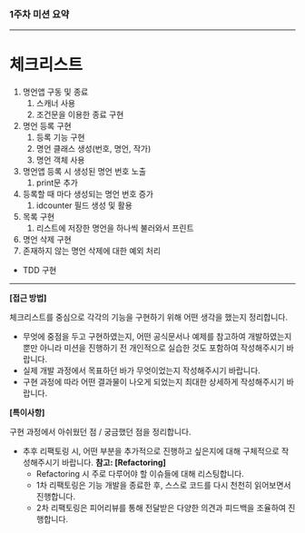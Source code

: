 ### 1주차 미션 요약
----

# 체크리스트
1. 명언앱 구동 및 종료
   1. 스캐너 사용
   2. 조건문을 이용한 종료 구현
2. 명언 등록 구현
   1. 등록 기능 구현
   2. 명언 클래스 생성(번호, 명언, 작가)
   3. 명언 객체 사용
3. 명언앱 등록 시 생성된 명언 번호 노출
   1. print문 추가
4. 등록할 때 마다 생성되는 명언 번호 증가
    1. idcounter 필드 생성 및 활용
5. 목록 구현
   1. 리스트에 저장한 명언을 하나씩 불러와서 프린트 
6. 명언 삭제 구현
7. 존재하지 않는 명언 삭제에 대한 예외 처리
* TDD 구현





---

**[접근 방법]**

체크리스트를 중심으로 각각의 기능을 구현하기 위해 어떤 생각을 했는지 정리합니다.

- 무엇에 중점을 두고 구현하였는지, 어떤 공식문서나 예제를 참고하여 개발하였는지 뿐만 아니라 미션을 진행하기 전 개인적으로 실습한 것도 포함하여 작성해주시기 바랍니다.
- 실제 개발 과정에서 목표하던 바가 무엇이었는지 작성해주시기 바랍니다.
- 구현 과정에 따라 어떤 결과물이 나오게 되었는지 최대한 상세하게 작성해주시기 바랍니다.

**[특이사항]**

구현 과정에서 아쉬웠던 점 / 궁금했던 점을 정리합니다.

- 추후 리팩토링 시, 어떤 부분을 추가적으로 진행하고 싶은지에 대해 구체적으로 작성해주시기 바랍니다.
  **참고: [Refactoring]**
    - Refactoring 시 주로 다루어야 할 이슈들에 대해 리스팅합니다.
    - 1차 리팩토링은 기능 개발을 종료한 후, 스스로 코드를 다시 천천히 읽어보면서 진행합니다.
    - 2차 리팩토링은 피어리뷰를 통해 전달받은 다양한 의견과 피드백을 조율하여 진행합니다.